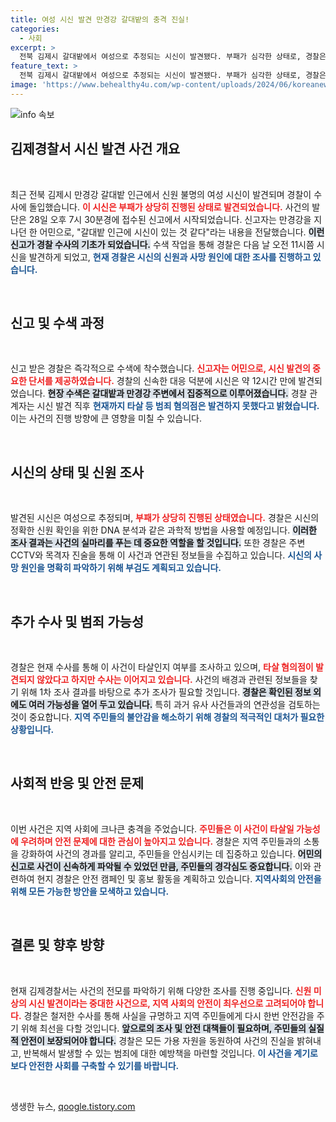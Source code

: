 ```yaml
---
title: 여성 시신 발견 만경강 갈대밭의 충격 진실!
categories:
  - 사회
excerpt: >
  전북 김제시 갈대밭에서 여성으로 추정되는 시신이 발견됐다. 부패가 심각한 상태로, 경찰은 현재 범죄 혐의점이 없다고 밝혔으나 사인 조사를 진행 중이다. 충격적인 사건의 전말은?
feature_text: >
  전북 김제시 갈대밭에서 여성으로 추정되는 시신이 발견됐다. 부패가 심각한 상태로, 경찰은 현재 범죄 혐의점이 없다고 밝혔으나 사인 조사를 진행 중이다. 충격적인 사건의 전말은?
image: 'https://www.behealthy4u.com/wp-content/uploads/2024/06/koreanews.jpg'
---
```


<p><img src="https://www.behealthy4u.com/wp-content/uploads/2024/06/koreanews.jpg" alt="info 속보" /></p>

<h2 data-ke-size="size26">김제경찰서 시신 발견 사건 개요</h2>

<p data-ke-size="size16">&nbsp;</p>

<p>최근 전북 김제시 만경강 갈대밭 인근에서 신원 불명의 여성 시신이 발견되며 경찰이 수사에 돌입했습니다. <b><span style="color: #ee2323;">이 시신은 부패가 상당히 진행된 상태로 발견되었습니다.</span></b> 사건의 발단은 28일 오후 7시 30분경에 접수된 신고에서 시작되었습니다. 신고자는 만경강을 지나던 한 어민으로, "갈대밭 인근에 시신이 있는 것 같다"라는 내용을 전달했습니다. <b><span style="background-color: #21538527;">이런 신고가 경찰 수사의 기초가 되었습니다.</span></b> 수색 작업을 통해 경찰은 다음 날 오전 11시쯤 시신을 발견하게 되었고, <b><span style="color: #1a5490;">현재 경찰은 시신의 신원과 사망 원인에 대한 조사를 진행하고 있습니다.</span></b></p>

<p data-ke-size="size16">&nbsp;</p>

<h2 data-ke-size="size26">신고 및 수색 과정</h2>

<p data-ke-size="size16">&nbsp;</p>

<p>신고 받은 경찰은 즉각적으로 수색에 착수했습니다. <b><span style="color: #ee2323;">신고자는 어민으로, 시신 발견의 중요한 단서를 제공하였습니다.</span></b> 경찰의 신속한 대응 덕분에 시신은 약 12시간 만에 발견되었습니다. <b><span style="background-color: #21538527;">현장 수색은 갈대밭과 만경강 주변에서 집중적으로 이루어졌습니다.</span></b> 경찰 관계자는 시신 발견 직후 <b><span style="color: #1a5490;">현재까지 타살 등 범죄 혐의점은 발견하지 못했다고 밝혔습니다.</span></b> 이는 사건의 진행 방향에 큰 영향을 미칠 수 있습니다.</p>

<p data-ke-size="size16">&nbsp;</p>

<h2 data-ke-size="size26">시신의 상태 및 신원 조사</h2>

<p data-ke-size="size16">&nbsp;</p>

<p>발견된 시신은 여성으로 추정되며, <b><span style="color: #ee2323;">부패가 상당히 진행된 상태였습니다.</span></b> 경찰은 시신의 정확한 신원 확인을 위한 DNA 분석과 같은 과학적 방법을 사용할 예정입니다. <b><span style="background-color: #21538527;">이러한 조사 결과는 사건의 실마리를 푸는 데 중요한 역할을 할 것입니다.</span></b> 또한 경찰은 주변 CCTV와 목격자 진술을 통해 이 사건과 연관된 정보들을 수집하고 있습니다. <b><span style="color: #1a5490;">시신의 사망 원인을 명확히 파악하기 위해 부검도 계획되고 있습니다.</span></b></p>

<p data-ke-size="size16">&nbsp;</p>

<h2 data-ke-size="size26">추가 수사 및 범죄 가능성</h2>

<p data-ke-size="size16">&nbsp;</p>

<p>경찰은 현재 수사를 통해 이 사건이 타살인지 여부를 조사하고 있으며, <b><span style="color: #ee2323;">타살 혐의점이 발견되지 않았다고 하지만 수사는 이어지고 있습니다.</span></b> 사건의 배경과 관련된 정보들을 찾기 위해 1차 조사 결과를 바탕으로 추가 조사가 필요할 것입니다. <b><span style="background-color: #21538527;">경찰은 확인된 정보 외에도 여러 가능성을 열어 두고 있습니다.</span></b> 특히 과거 유사 사건들과의 연관성을 검토하는 것이 중요합니다. <b><span style="color: #1a5490;">지역 주민들의 불안감을 해소하기 위해 경찰의 적극적인 대처가 필요한 상황입니다.</span></b></p>

<p data-ke-size="size16">&nbsp;</p>

<h2 data-ke-size="size26">사회적 반응 및 안전 문제</h2>

<p data-ke-size="size16">&nbsp;</p>

<p>이번 사건은 지역 사회에 크나큰 충격을 주었습니다. <b><span style="color: #ee2323;">주민들은 이 사건이 타살일 가능성에 우려하며 안전 문제에 대한 관심이 높아지고 있습니다.</span></b> 경찰은 지역 주민들과의 소통을 강화하여 사건의 경과를 알리고, 주민들을 안심시키는 데 집중하고 있습니다. <b><span style="background-color: #21538527;">어민의 신고로 사건이 신속하게 파악될 수 있었던 만큼, 주민들의 경각심도 중요합니다.</span></b> 이와 관련하여 현지 경찰은 안전 캠페인 및 홍보 활동을 계획하고 있습니다. <b><span style="color: #1a5490;">지역사회의 안전을 위해 모든 가능한 방안을 모색하고 있습니다.</span></b></p>

<p data-ke-size="size16">&nbsp;</p>

<h2 data-ke-size="size26">결론 및 향후 방향</h2>

<p data-ke-size="size16">&nbsp;</p>

<p>현재 김제경찰서는 사건의 전모를 파악하기 위해 다양한 조사를 진행 중입니다. <b><span style="color: #ee2323;">신원 미상의 시신 발견이라는 중대한 사건으로, 지역 사회의 안전이 최우선으로 고려되어야 합니다.</span></b> 경찰은 철저한 수사를 통해 사실을 규명하고 지역 주민들에게 다시 한번 안전감을 주기 위해 최선을 다할 것입니다. <b><span style="background-color: #21538527;">앞으로의 조사 및 안전 대책들이 필요하며, 주민들의 실질적 안전이 보장되어야 합니다.</span></b> 경찰은 모든 가용 자원을 동원하여 사건의 진실을 밝혀내고, 반복해서 발생할 수 있는 범죄에 대한 예방책을 마련할 것입니다. <b><span style="color: #1a5490;">이 사건을 계기로 보다 안전한 사회를 구축할 수 있기를 바랍니다.</span></b></p>

<p data-ke-size="size16">&nbsp;</p>
생생한 뉴스, <a href="https://qoogle.tistory.com" rel="dofollow">qoogle.tistory.com</a>



